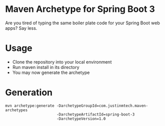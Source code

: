 # Maven Archetype for Spring Boot 3 
Are you tired of typing the same boiler plate code for your Spring Boot web apps? Say less.

# Usage
- Clone the repository into your local environment
- Run maven install in its directory
- You may now generate the archetype 

# Generation
````
mvn archetype:generate -DarchetypeGroupId=com.justinmtech.maven-archetypes
                       -DarchetypeArtifactId=spring-boot-3
                       -DarchetypeVersion=1.0
````



